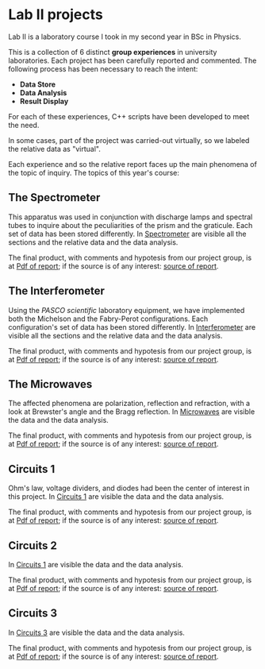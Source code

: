 # Lab II projects
Lab II is a laboratory course I took in my second year in BSc in Physics.

This is a collection of 6 distinct **group experiences** in university laboratories. Each project has been carefully reported and commented.
The following process has been necessary to reach the intent:
- **Data Store**
- **Data Analysis**
- **Result Display**

For each of these experiences, C++ scripts have been developed to meet the need.

In some cases, part of the project was carried-out virtually, so we labeled the relative data as "virtual".

Each experience and so the relative report faces up the main phenomena of the topic of inquiry.
The topics of this year's course:
## The Spectrometer
This apparatus was used in conjunction with discharge lamps and spectral tubes to inquire about the peculiarities of the prism and the graticule.
Each set of data has been stored differently. In [Spectrometer](./#1:Spettrometro) are visible all the sections and the relative data and the data analysis.

The final product, with comments and hypotesis from our project group, is at [Pdf of report](./#1:Spettrometro/relazione_spettrometro.pdf); if the source is of any interest: [source of report](./#1:Spettrometro/relazione_spettrometro.tex).

## The Interferometer
Using the *PASCO scientific* laboratory equipment, we have implemented both the Michelson and the Fabry-Perot configurations.
Each configuration's set of data has been stored differently. In [Interferometer](./#2:Interferometro) are visible all the sections and the relative data and the data analysis.

The final product, with comments and hypotesis from our project group, is at [Pdf of report](./#2:Interferometro/relazione_interferometro.pdf); if the source is of any interest: [source of report](./#1:Interferometro/relazione_interferometro.tex).

## The Microwaves
The affected phenomena are polarization, reflection and refraction, with a look at Brewster's angle and the Bragg reflection.
In [Microwaves](./#3:Microonde) are visible the data and the data analysis.

The final product, with comments and hypotesis from our project group, is at [Pdf of report](./#3:Microonde/relazione_microonde.pdf); if the source is of any interest: [source of report](./#3:Microonde/relazione_microonde.tex).

## Circuits 1
Ohm's law, voltage dividers, and diodes had been the center of interest in this project. 
In [Circuits 1](./#4:Circuiti_1) are visible the data and the data analysis.

The final product, with comments and hypotesis from our project group, is at [Pdf of report](./#4:Circuiti_1/relazione_circuiti1.pdf); if the source is of any interest: [source of report](./#4:Circuiti_1/relazione_circuiti1.tex).

## Circuits 2

In [Circuits 1](./#5:Circuiti_2) are visible the data and the data analysis.

The final product, with comments and hypotesis from our project group, is at [Pdf of report](./#5:Circuiti_2/relazione_circuiti2.pdf); if the source is of any interest: [source of report](./#5:Circuiti_2/relazione_circuiti2.tex).

## Circuits 3

In [Circuits 3](./#6:Circuiti_3) are visible the data and the data analysis.

The final product, with comments and hypotesis from our project group, is at [Pdf of report](./#4:Circuiti_3/relazione_circuiti3.pdf); if the source is of any interest: [source of report](./#4:Circuiti_3/relazione_circuiti3.tex).
